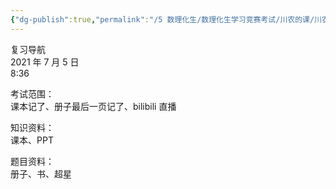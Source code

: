 ```yaml
---
{"dg-publish":true,"permalink":"/5 数理化生/数理化生学习竞赛考试/川农的课/川农大学物理/复习导航/","title":"复习导航"}
---
```



复习导航  
2021 年 7 月 5 日  
8:36

考试范围：  
课本记了、册子最后一页记了、bilibili 直播

知识资料：  
课本、PPT

题目资料：  
册子、书、超星